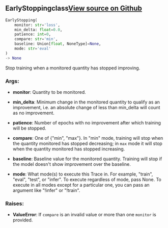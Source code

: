 ## EarlyStopping<span class="tag">class</span><a class="sourcelink" href=https://github.com/fastestimator/fastestimator/blob/r1.0/fastestimator/trace/adapt/early_stopping.py/#L23-L87>View source on Github</a>
```python
EarlyStopping(
	monitor: str='loss',
	min_delta: float=0.0,
	patience: int=0,
	compare: str='min',
	baseline: Union[float, NoneType]=None,
	mode: str='eval'
)
-> None
```
Stop training when a monitored quantity has stopped improving.


<h3>Args:</h3>


* **monitor**: Quantity to be monitored.

* **min_delta**: Minimum change in the monitored quantity to qualify as an improvement, i.e. an absolute change of less than min_delta will count as no improvement.

* **patience**: Number of epochs with no improvement after which training will be stopped.

* **compare**: One of {"min", "max"}. In "min" mode, training will stop when the quantity monitored has stopped decreasing; in `max` mode it will stop when the quantity monitored has stopped increasing.

* **baseline**: Baseline value for the monitored quantity. Training will stop if the model doesn't show improvement over the baseline.

* **mode**: What mode(s) to execute this Trace in. For example, "train", "eval", "test", or "infer". To execute regardless of mode, pass None. To execute in all modes except for a particular one, you can pass an argument like "!infer" or "!train". 

<h3>Raises:</h3>


* **ValueError**: If `compare` is an invalid value or more than one `monitor` is provided.

